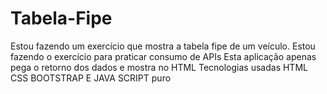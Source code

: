 # Tabela-Fipe
Estou fazendo um exercício que mostra a tabela fipe de um veículo.
Estou fazendo o exercício para praticar consumo de APIs
Esta aplicação apenas pega o retorno dos dados e mostra no HTML
Tecnologias usadas HTML CSS BOOTSTRAP E JAVA SCRIPT puro
